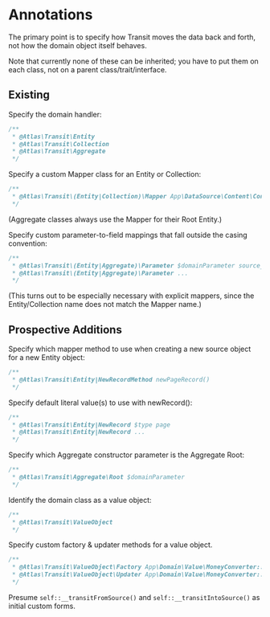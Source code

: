 # Annotations

The primary point is to specify how Transit moves the data back and forth, not
how the domain object itself behaves.

Note that currently none of these can be inherited; you have to put them on each
class, not on a parent class/trait/interface.

## Existing

Specify the domain handler:

```php
/**
 * @Atlas\Transit\Entity
 * @Atlas\Transit\Collection
 * @Atlas\Transit\Aggregate
 */
```

Specify a custom Mapper class for an Entity or Collection:

```php
/**
 * @Atlas\Transit\(Entity|Collection)\Mapper App\DataSource\Content\Content
 */
```

(Aggregate classes always use the Mapper for their Root Entity.)

Specify custom parameter-to-field mappings that fall outside the casing
convention:

```php
/**
 * @Atlas\Transit\(Entity|Aggregate)\Parameter $domainParameter source_field
 * @Atlas\Transit\(Entity|Aggregate)\Parameter ...
 */
```

(This turns out to be especially necessary with explicit mappers, since the
Entity/Collection name does not match the Mapper name.)

## Prospective Additions

Specify which mapper method to use when creating a new source object for a new
Entity object:

```php
/**
 * @Atlas\Transit\Entity|NewRecordMethod newPageRecord()
 */
```

Specify default literal value(s) to use with newRecord():

```php
/**
 * @Atlas\Transit\Entity|NewRecord $type page
 * @Atlas\Transit\Entity|NewRecord ...
 */
```

Specify which Aggregate constructor parameter is the Aggregate Root:

```php
/**
 * @Atlas\Transit\Aggregate\Root $domainParameter
 */
```

Identify the domain class as a value object:

```php
/**
 * @Atlas\Transit\ValueObject
 */
```

Specify custom factory & updater methods for a value object.

```php
/**
 * @Atlas\Transit\ValueObject\Factory App\Domain\Value\MoneyConverter::fromSource()
 * @Atlas\Transit\ValueObject\Updater App\Domain\Value\MoneyConverter::intoSource()
 */
```

Presume `self::__transitFromSource()` and `self::__transitIntoSource()` as
initial custom forms.

